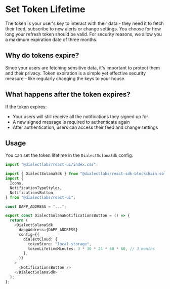 # Set Token Lifetime

The token is your user's key to interact with their data - they need it to fetch their feed, subscribe to new alerts or change settings. You choose for how long your refresh token should be valid. For security reasons, we allow you a maximum expiration date of three months.

## Why do tokens expire?

Since your users are fetching sensitive data, it's important to protect them and their privacy. Token expiration is a simple yet effective security measure – like regularly changing the keys to your house.

## What happens after the token expires?

If the token expires:

- Your users will still receive all the notifications they signed up for
- A new signed message is required to authenticate again
- After authentication, users can access their feed and change settings

## Usage

You can set the token lifetime in the `DialectSolanaSdk` config.

```typescript {16-21}
import "@dialectlabs/react-ui/index.css";

import { DialectSolanaSdk } from "@dialectlabs/react-sdk-blockchain-solana";
import {
  Icons,
  NotificationTypeStyles,
  NotificationsButton,
} from "@dialectlabs/react-ui";

const DAPP_ADDRESS = "...";

export const DialectSolanaNotificationsButton = () => {
  return (
    <DialectSolanaSdk
      dappAddress={DAPP_ADDRESS}
      config={{
        dialectCloud: {
          tokenStore: "local-storage",
          tokenLifetimeMinutes: 3 * 30 * 24 * 60 * 60, // 3 months
        },
      }}
    >
      <NotificationsButton />
    </DialectSolanaSdk>
  );
};
```
